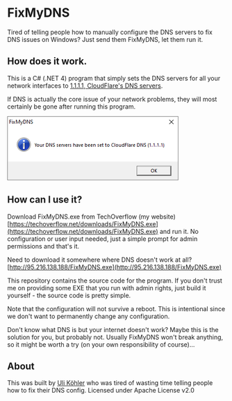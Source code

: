 # FixMyDNS
Tired of telling people how to manually configure the DNS servers to fix DNS issues on Windows? Just send them FixMyDNS, let them run it.

## How does it work.

This is a C# (.NET 4) program that simply sets the DNS servers for all your network interfaces to [1.1.1.1, CloudFlare's DNS servers](https://www.cloudflare.com/en-us/dns/).

If DNS is actually the core issue of your network problems, they will most certainly be gone after running this program.

![](https://raw.githubusercontent.com/ulikoehler/FixMyDNS/master/Screenshot.PNG)

## How can I use it?

Download FixMyDNS.exe from TechOverflow (my website) [https://techoverflow.net/downloads/FixMyDNS.exe](https://techoverflow.net/downloads/FixMyDNS.exe) and run it.
No configuration or user input needed, just a simple prompt for admin permissions and that's it.

Need to download it somewhere where DNS doesn't work at all? [http://95.216.138.188/FixMyDNS.exe](http://95.216.138.188/FixMyDNS.exe)

This repository contains the source code for the program. If you don't trust me on providing some EXE that you run with admin rights, just build it yourself - the source code is pretty simple.

Note that the configuration will not survive a reboot. This is intentional since we don't want to permanently change any configuration.

Don't know what DNS is but your internet doesn't work? Maybe this is the solution for you, but probably not. Usually FixMyDNS won't break anything, so it might be worth a try (on your own responsibility of course)...

## About

This was built by [Uli Köhler](https://techoverflow.net/) who was tired of wasting time telling people how to fix their DNS config.
Licensed under Apache License v2.0
